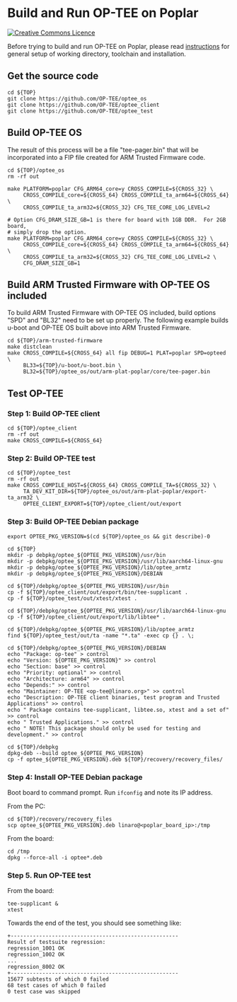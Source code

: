 # Build and Run OP-TEE on Poplar

[![Creative Commons Licence](https://licensebuttons.net/l/by-sa/4.0/88x31.png)](http://creativecommons.org/licenses/by-sa/4.0/)

Before trying to build and run OP-TEE on Poplar, please read [instructions](https://github.com/96boards-poplar/Documentation/blob/master/build_instructions.md)
for general setup of working directory, toolchain and installation.

## Get the source code

```shell
cd ${TOP}
git clone https://github.com/OP-TEE/optee_os
git clone https://github.com/OP-TEE/optee_client
git clone https://github.com/OP-TEE/optee_test
```
## Build OP-TEE OS

The result of this process will be a file "tee-pager.bin" that will
be incorporated into a FIP file created for ARM Trusted Firmware code.

```shell
cd ${TOP}/optee_os
rm -rf out

make PLATFORM=poplar CFG_ARM64_core=y CROSS_COMPILE=${CROSS_32} \
     CROSS_COMPILE_core=${CROSS_64} CROSS_COMPILE_ta_arm64=${CROSS_64} \
     CROSS_COMPILE_ta_arm32=${CROSS_32} CFG_TEE_CORE_LOG_LEVEL=2

# Option CFG_DRAM_SIZE_GB=1 is there for board with 1GB DDR.  For 2GB board,
# simply drop the option.
make PLATFORM=poplar CFG_ARM64_core=y CROSS_COMPILE=${CROSS_32} \
     CROSS_COMPILE_core=${CROSS_64} CROSS_COMPILE_ta_arm64=${CROSS_64} \
     CROSS_COMPILE_ta_arm32=${CROSS_32} CFG_TEE_CORE_LOG_LEVEL=2 \
     CFG_DRAM_SIZE_GB=1
```

## Build ARM Trusted Firmware with OP-TEE OS included

To build ARM Trusted Firmware with OP-TEE OS included, build options "SPD" and
"BL32" need to be set up properly.  The following example builds u-boot and
OP-TEE OS built above into ARM Trusted Firmware.

```shell
cd ${TOP}/arm-trusted-firmware
make distclean
make CROSS_COMPILE=${CROSS_64} all fip DEBUG=1 PLAT=poplar SPD=opteed \
     BL33=${TOP}/u-boot/u-boot.bin \
     BL32=${TOP}/optee_os/out/arm-plat-poplar/core/tee-pager.bin
```

## Test OP-TEE

### Step 1: Build OP-TEE client

```shell
cd ${TOP}/optee_client
rm -rf out
make CROSS_COMPILE=${CROSS_64}
```

### Step 2: Build OP-TEE test

```shell
cd ${TOP}/optee_test
rm -rf out
make CROSS_COMPILE_HOST=${CROSS_64} CROSS_COMPILE_TA=${CROSS_32} \
     TA_DEV_KIT_DIR=${TOP}/optee_os/out/arm-plat-poplar/export-ta_arm32 \
     OPTEE_CLIENT_EXPORT=${TOP}/optee_client/out/export
```

### Step 3: Build OP-TEE Debian package

```shell
export OPTEE_PKG_VERSION=$(cd ${TOP}/optee_os && git describe)-0

cd ${TOP}
mkdir -p debpkg/optee_${OPTEE_PKG_VERSION}/usr/bin
mkdir -p debpkg/optee_${OPTEE_PKG_VERSION}/usr/lib/aarch64-linux-gnu
mkdir -p debpkg/optee_${OPTEE_PKG_VERSION}/lib/optee_armtz
mkdir -p debpkg/optee_${OPTEE_PKG_VERSION}/DEBIAN

cd ${TOP}/debpkg/optee_${OPTEE_PKG_VERSION}/usr/bin
cp -f ${TOP}/optee_client/out/export/bin/tee-supplicant .
cp -f ${TOP}/optee_test/out/xtest/xtest .

cd ${TOP}/debpkg/optee_${OPTEE_PKG_VERSION}/usr/lib/aarch64-linux-gnu
cp -f ${TOP}/optee_client/out/export/lib/libtee* .

cd ${TOP}/debpkg/optee_${OPTEE_PKG_VERSION}/lib/optee_armtz
find ${TOP}/optee_test/out/ta -name "*.ta" -exec cp {} . \;

cd ${TOP}/debpkg/optee_${OPTEE_PKG_VERSION}/DEBIAN
echo "Package: op-tee" > control
echo "Version: ${OPTEE_PKG_VERSION}" >> control
echo "Section: base" >> control
echo "Priority: optional" >> control
echo "Architecture: arm64" >> control
echo "Depends:" >> control
echo "Maintainer: OP-TEE <op-tee@linaro.org>" >> control
echo "Description: OP-TEE client binaries, test program and Trusted Applications" >> control
echo " Package contains tee-supplicant, libtee.so, xtest and a set of" >> control
echo " Trusted Applications." >> control
echo " NOTE! This package should only be used for testing and development." >> control

cd ${TOP}/debpkg
dpkg-deb --build optee_${OPTEE_PKG_VERSION}
cp -f optee_${OPTEE_PKG_VERSION}.deb ${TOP}/recovery/recovery_files/
```

### Step 4: Install OP-TEE Debian package
Boot board to command prompt.
Run `ifconfig` and note its IP address.

From the PC:

```shell
cd ${TOP}/recovery/recovery_files
scp optee_${OPTEE_PKG_VERSION}.deb linaro@<poplar_board_ip>:/tmp
```

From the board:

```shell
cd /tmp
dpkg --force-all -i optee*.deb
```

### Step 5. Run OP-TEE test
From the board:

```shell
tee-supplicant &
xtest
```

Towards the end of the test, you should see something like:

```shell
+-----------------------------------------------------
Result of testsuite regression:
regression_1001 OK
regression_1002 OK
...
regression_8002 OK
+-----------------------------------------------------
15677 subtests of which 0 failed
68 test cases of which 0 failed
0 test case was skipped
```
